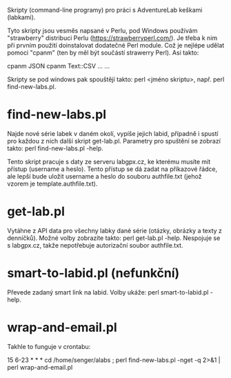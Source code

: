 Skripty (command-line programy) pro práci s AdventureLab keškami (labkami).

Tyto skripty jsou vesměs napsané v Perlu, pod Windows používám "strawberry" distribuci Perlu (https://strawberryperl.com/). Je třeba k nim při prvním použití doinstalovat dodatečné Perl module. Což je nejlépe udělat pomoci "cpanm" (ten by měl být součástí strawerry Perl). Asi takto:

cpanm JSON
cpanm Text::CSV
...
...

Skripty se pod windows pak spouštějí takto: perl <jméno skriptu>, např. perl find-new-labs.pl.

find-new-labs.pl
================

Najde nové série labek v daném okolí, vypíše jejich labid, případně i spustí pro každou z nich další skript get-lab.pl. Parametry pro spuštění se zobrazí takto: perl find-new-labs.pl -help.

Tento skript pracuje s daty ze serveru labgpx.cz, ke kterému musíte mít přístup (username a heslo). Tento přístup se dá zadat na příkazové řádce, ale lepší bude uložit username a heslo do souboru authfile.txt (jehož vzorem je template.authfile.txt).

get-lab.pl
==========

Vytáhne z API data pro všechny labky dané série (otázky, obrázky a texty z denníčků).
Možné volby zobrazíte takto: perl get-lab.pl -help.
Nespojuje se s labgpx.cz, takže nepotřebuje autorizační soubor authfile.txt.

smart-to-labid.pl (nefunkční)
=================

Převede zadaný smart link na labid. Volby ukáže: perl smart-to-labid.pl -help.

wrap-and-email.pl
=================

Takhle to funguje v crontabu:

15 6-23 * * * cd /home/senger/alabs ; perl find-new-labs.pl -nget -q 2>&1 | perl wrap-and-email.pl











